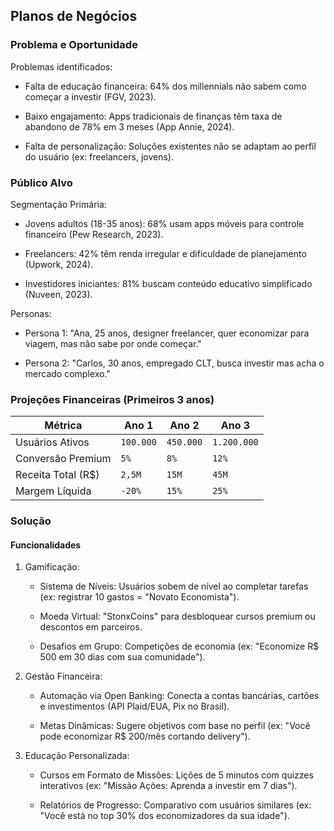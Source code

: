 ## Planos de Negócios

### Problema e Oportunidade

Problemas identificados:
- Falta de educação financeira: 64% dos millennials não sabem como começar a investir (FGV, 2023).

- Baixo engajamento: Apps tradicionais de finanças têm taxa de abandono de 78% em 3 meses (App Annie, 2024).

- Falta de personalização: Soluções existentes não se adaptam ao perfil do usuário (ex: freelancers, jovens).

### Público Alvo

Segmentação Primária:
- Jovens adultos (18-35 anos): 68% usam apps móveis para controle financeiro (Pew Research, 2023). 

- Freelancers: 42% têm renda irregular e dificuldade de planejamento (Upwork, 2024).  

- Investidores iniciantes: 81% buscam conteúdo educativo simplificado (Nuveen, 2023).

Personas:
- Persona 1: "Ana, 25 anos, designer freelancer, quer economizar para viagem, mas não sabe por onde começar." 

- Persona 2: "Carlos, 30 anos, empregado CLT, busca investir mas acha o mercado complexo."

### Projeções Financeiras (Primeiros 3 anos)

Métrica            | Ano 1     | Ano 2     | Ano 3       |
-------------------|-----------|-----------|-------------|
Usuários Ativos    | `100.000` | `450.000` | `1.200.000` |
Conversão Premium  | `5%`      | `8%`      | `12%`       |
Receita Total (R$) | `2,5M`    | `15M`     | `45M`       |
Margem Líquida     | `-20%`    | `15%`     | `25%`       |

### Solução
#### Funcionalidades
1. Gamificação:
    - Sistema de Níveis: Usuários sobem de nível ao completar tarefas (ex: registrar 10 gastos = "Novato Economista").

    - Moeda Virtual: "StonxCoins" para desbloquear cursos premium ou descontos em parceiros.

    - Desafios em Grupo: Competições de economia (ex: "Economize R$ 500 em 30 dias com sua comunidade").

2. Gestão Financeira:
    - Automação via Open Banking: Conecta a contas bancárias, cartões e investimentos (API Plaid/EUA, Pix no Brasil).

    - Metas Dinâmicas: Sugere objetivos com base no perfil (ex: "Você pode economizar R$ 200/mês cortando delivery").

3. Educação Personalizada:
    - Cursos em Formato de Missões: Lições de 5 minutos com quizzes interativos (ex: "Missão Ações: Aprenda a investir em 7 dias").

    - Relatórios de Progresso: Comparativo com usuários similares (ex: "Você está no top 30% dos economizadores da sua idade").
